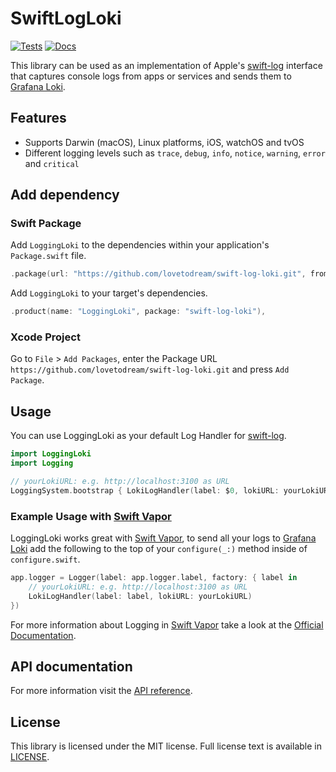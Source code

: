 # SwiftLogLoki

[![Tests](https://github.com/lovetodream/swift-log-loki/actions/workflows/tests.yml/badge.svg)](https://github.com/lovetodream/swift-log-loki/actions/workflows/tests.yml)
[![Docs](https://github.com/lovetodream/swift-log-loki/actions/workflows/deploy_docs.yml/badge.svg)](https://github.com/lovetodream/swift-log-loki/actions/workflows/deploy_docs.yml)

This library can be used as an implementation of Apple's [swift-log](https://github.com/apple/swift-log) interface that captures console logs from apps or services and sends them to [Grafana Loki](https://grafana.com/oss/loki).

## Features

- Supports Darwin (macOS), Linux platforms, iOS, watchOS and tvOS
- Different logging levels such as `trace`, `debug`, `info`, `notice`, `warning`, `error` and `critical`

## Add dependency

### Swift Package

Add `LoggingLoki` to the dependencies within your application's `Package.swift` file.

```swift
.package(url: "https://github.com/lovetodream/swift-log-loki.git", from: "0.5.0"),
```

Add `LoggingLoki` to your target's dependencies.

```swift
.product(name: "LoggingLoki", package: "swift-log-loki"),
``` 

### Xcode Project

Go to `File` > `Add Packages`, enter the Package URL `https://github.com/lovetodream/swift-log-loki.git` and press `Add Package`.


## Usage

You can use LoggingLoki as your default Log Handler for [swift-log](https://github.com/apple/swift-log).

```swift
import LoggingLoki
import Logging

// yourLokiURL: e.g. http://localhost:3100 as URL
LoggingSystem.bootstrap { LokiLogHandler(label: $0, lokiURL: yourLokiURL) }
```

### Example Usage with [Swift Vapor](https://vapor.codes)

LoggingLoki works great with [Swift Vapor](https://vapor.codes), to send all your logs to [Grafana Loki](https://grafana.com/oss/loki) add the following to the top of your `configure(_:)` method inside of `configure.swift`.

```swift
app.logger = Logger(label: app.logger.label, factory: { label in
    // yourLokiURL: e.g. http://localhost:3100 as URL
    LokiLogHandler(label: label, lokiURL: yourLokiURL)
})
```

For more information about Logging in [Swift Vapor](https://vapor.codes) take a look at the [Official Documentation](https://docs.vapor.codes/basics/logging/). 

## API documentation

For more information visit the [API reference](https://timozacherl.com/swift-log-loki/documentation/loggingloki/).

## License

This library is licensed under the MIT license. Full license text is available in [LICENSE](https://github.com/lovetodream/swift-log-loki/blob/main/LICENSE).
